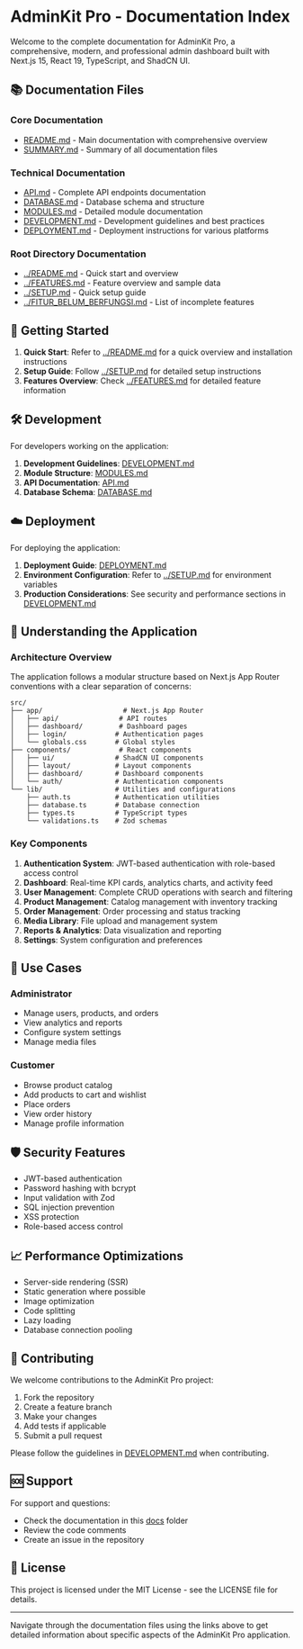 # AdminKit Pro - Documentation Index

Welcome to the complete documentation for AdminKit Pro, a comprehensive, modern, and professional admin dashboard built with Next.js 15, React 19, TypeScript, and ShadCN UI.

## 📚 Documentation Files

### Core Documentation
- [README.md](./README.md) - Main documentation with comprehensive overview
- [SUMMARY.md](./SUMMARY.md) - Summary of all documentation files

### Technical Documentation
- [API.md](./API.md) - Complete API endpoints documentation
- [DATABASE.md](./DATABASE.md) - Database schema and structure
- [MODULES.md](./MODULES.md) - Detailed module documentation
- [DEVELOPMENT.md](./DEVELOPMENT.md) - Development guidelines and best practices
- [DEPLOYMENT.md](./DEPLOYMENT.md) - Deployment instructions for various platforms

### Root Directory Documentation
- [../README.md](../README.md) - Quick start and overview
- [../FEATURES.md](../FEATURES.md) - Feature overview and sample data
- [../SETUP.md](../SETUP.md) - Quick setup guide
- [../FITUR_BELUM_BERFUNGSI.md](../FITUR_BELUM_BERFUNGSI.md) - List of incomplete features

## 🚀 Getting Started

1. **Quick Start**: Refer to [../README.md](../README.md) for a quick overview and installation instructions
2. **Setup Guide**: Follow [../SETUP.md](../SETUP.md) for detailed setup instructions
3. **Features Overview**: Check [../FEATURES.md](../FEATURES.md) for detailed feature information

## 🛠️ Development

For developers working on the application:

1. **Development Guidelines**: [DEVELOPMENT.md](./DEVELOPMENT.md)
2. **Module Structure**: [MODULES.md](./MODULES.md)
3. **API Documentation**: [API.md](./API.md)
4. **Database Schema**: [DATABASE.md](./DATABASE.md)

## ☁️ Deployment

For deploying the application:

1. **Deployment Guide**: [DEPLOYMENT.md](./DEPLOYMENT.md)
2. **Environment Configuration**: Refer to [../SETUP.md](../SETUP.md) for environment variables
3. **Production Considerations**: See security and performance sections in [DEVELOPMENT.md](./DEVELOPMENT.md)

## 📖 Understanding the Application

### Architecture Overview
The application follows a modular structure based on Next.js App Router conventions with a clear separation of concerns:

```
src/
├── app/                    # Next.js App Router
│   ├── api/               # API routes
│   ├── dashboard/         # Dashboard pages
│   ├── login/            # Authentication pages
│   └── globals.css       # Global styles
├── components/            # React components
│   ├── ui/               # ShadCN UI components
│   ├── layout/           # Layout components
│   ├── dashboard/        # Dashboard components
│   └── auth/             # Authentication components
└── lib/                  # Utilities and configurations
    ├── auth.ts           # Authentication utilities
    ├── database.ts       # Database connection
    ├── types.ts          # TypeScript types
    └── validations.ts    # Zod schemas
```

### Key Components
1. **Authentication System**: JWT-based authentication with role-based access control
2. **Dashboard**: Real-time KPI cards, analytics charts, and activity feed
3. **User Management**: Complete CRUD operations with search and filtering
4. **Product Management**: Catalog management with inventory tracking
5. **Order Management**: Order processing and status tracking
6. **Media Library**: File upload and management system
7. **Reports & Analytics**: Data visualization and reporting
8. **Settings**: System configuration and preferences

## 🎯 Use Cases

### Administrator
- Manage users, products, and orders
- View analytics and reports
- Configure system settings
- Manage media files

### Customer
- Browse product catalog
- Add products to cart and wishlist
- Place orders
- View order history
- Manage profile information

## 🛡️ Security Features

- JWT-based authentication
- Password hashing with bcrypt
- Input validation with Zod
- SQL injection prevention
- XSS protection
- Role-based access control

## 📈 Performance Optimizations

- Server-side rendering (SSR)
- Static generation where possible
- Image optimization
- Code splitting
- Lazy loading
- Database connection pooling

## 🤝 Contributing

We welcome contributions to the AdminKit Pro project:

1. Fork the repository
2. Create a feature branch
3. Make your changes
4. Add tests if applicable
5. Submit a pull request

Please follow the guidelines in [DEVELOPMENT.md](./DEVELOPMENT.md) when contributing.

## 🆘 Support

For support and questions:

- Check the documentation in this [docs](./) folder
- Review the code comments
- Create an issue in the repository

## 📄 License

This project is licensed under the MIT License - see the LICENSE file for details.

---

Navigate through the documentation files using the links above to get detailed information about specific aspects of the AdminKit Pro application.